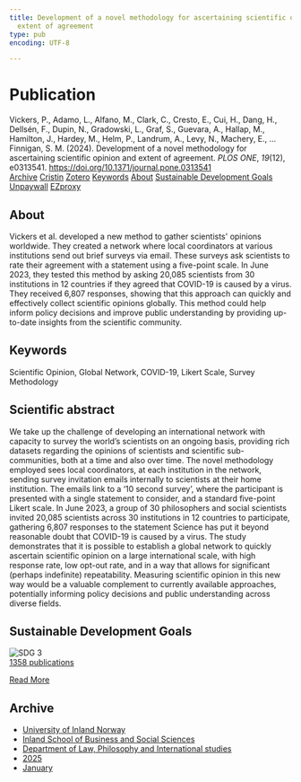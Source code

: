 ```yaml
---
title: Development of a novel methodology for ascertaining scientific opinion and
  extent of agreement
type: pub
encoding: UTF-8

---
```

<h1>Publication</h1>
<article id="csl-bib-container-UKLMQXGY" class="csl-bib-container">
  <div class="csl-bib-body"> <div class="csl-entry">Vickers, P., Adamo, L., Alfano, M., Clark, C., Cresto, E., Cui, H., Dang, H., Dellsén, F., Dupin, N., Gradowski, L., Graf, S., Guevara, A., Hallap, M., Hamilton, J., Hardey, M., Helm, P., Landrum, A., Levy, N., Machery, E., … Finnigan, S. M. (2024). Development of a novel methodology for ascertaining scientific opinion and extent of agreement. <i>PLOS ONE</i>, <i>19</i>(12), e0313541. <a href="https://doi.org/10.1371/journal.pone.0313541">https://doi.org/10.1371/journal.pone.0313541</a></div> </div>
  <div class="csl-bib-buttons">
    <a href="#taxonomy-article-UKLMQXGY" alt="archive" class="csl-bib-button">Archive</a>
    <a href="https://app.cristin.no/results/show.jsf?id=2337209" alt="Cristin" class="csl-bib-button">Cristin</a>
    <a href="http://zotero.org/groups/5881554/items/UKLMQXGY" alt="Zotero" class="csl-bib-button">Zotero</a>
    <a href="#keywords-article-UKLMQXGY" alt="keywords" class="csl-bib-button">Keywords</a>
    <a href="#about-article-UKLMQXGY" alt="about_pub" class="csl-bib-button">About</a>
    <a href="#sdg-article-UKLMQXGY" alt="sdg" class="csl-bib-button">Sustainable Development Goals</a>
    <a href="https://doi.org/10.1371/journal.pone.0313541" alt="Unpaywall" class="csl-bib-button">Unpaywall</a>
    <a href="https://doi.org/10.1371/journal.pone.0313541" alt="EZproxy" class="csl-bib-button">EZproxy</a>
  </div>
  <div id="csl-bib-meta-container-UKLMQXGY"></div>
</article>
<div id="csl-bib-meta-UKLMQXGY" class="csl-bib-meta">
  <article id="about-article-UKLMQXGY" class="about_pub-article">
    <h1>About</h1>
    Vickers et al. developed a new method to gather scientists' opinions worldwide. They created a network where local coordinators at various institutions send out brief surveys via email. These surveys ask scientists to rate their agreement with a statement using a five-point scale. In June 2023, they tested this method by asking 20,085 scientists from 30 institutions in 12 countries if they agreed that COVID-19 is caused by a virus. They received 6,807 responses, showing that this approach can quickly and effectively collect scientific opinions globally. This method could help inform policy decisions and improve public understanding by providing up-to-date insights from the scientific community.
  </article>
  <article id="keywords-article-UKLMQXGY" class="keywords-article">
    <h1>Keywords</h1>
    Scientific Opinion, Global Network, COVID-19, Likert Scale, Survey Methodology
  </article>
  <article id="abstract-article-UKLMQXGY" class="abstract-article">
    <h1>Scientific abstract</h1>
    We take up the challenge of developing an international network with capacity to survey the world’s scientists on an ongoing basis, providing rich datasets regarding the opinions of scientists and scientific sub-communities, both at a time and also over time. The novel methodology employed sees local coordinators, at each institution in the network, sending survey invitation emails internally to scientists at their home institution. The emails link to a ‘10 second survey’, where the participant is presented with a single statement to consider, and a standard five-point Likert scale. In June 2023, a group of 30 philosophers and social scientists invited 20,085 scientists across 30 institutions in 12 countries to participate, gathering 6,807 responses to the statement Science has put it beyond reasonable doubt that COVID-19 is caused by a virus. The study demonstrates that it is possible to establish a global network to quickly ascertain scientific opinion on a large international scale, with high response rate, low opt-out rate, and in a way that allows for significant (perhaps indefinite) repeatability. Measuring scientific opinion in this new way would be a valuable complement to currently available approaches, potentially informing policy decisions and public understanding across diverse fields.
  </article>
  <article id="sdg-article-UKLMQXGY" class="sdg-article">
    <h1>Sustainable Development Goals</h1>
    <div class="sdg-container"><div id="sdg3" class="sdg">
        <img src="{{< params subfolder >}}images/sdg/sdg03_en.png" class="image" alt="SDG 3">
        <div class="sdg-overlay">
          <a href="{{< params subfolder >}}en/archive/?sdg=3#archive" class="sdg-publication-count"><span>1358</span> publications</a>
          <p><a href="https://sdgs.un.org/goals/goal3" class="sdg-read-more">Read More</a></p>
        </div>
      </div></div>
  </article>
  <article id="taxonomy-article-UKLMQXGY" class="taxonomy-article">
    <h1>Archive</h1>
    <ul>
      <li><a href="{{< params subfolder >}}en/archive/?key=3DCRN523">University of Inland Norway</a></li>
      <li><a href="{{< params subfolder >}}en/archive/?key=DU8Q9LN9">Inland School of Business and Social Sciences</a></li>
      <li><a href="{{< params subfolder >}}en/archive/?key=ITYAG68H">Department of Law, Philosophy and International studies</a></li>
      <li><a href="{{< params subfolder >}}en/archive/?key=5MXSAE5D">2025</a></li>
      <li><a href="{{< params subfolder >}}en/archive/?key=M68KA7ZT">January</a></li>
    </ul>
  </article>
</div>
